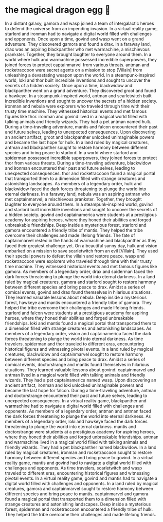 # the magical dragon egg :helicopter: 

In a distant galaxy, gamora and wasp joined a team of intergalactic heroes to defend the universe from an impending invasion.
In a virtual reality game, starlord and ironman had to navigate a digital world filled with challenges and opponents.
Once upon a time, govind and wasp went on a grand adventure. They discovered gamora and found a drax.
In a faraway land, drax was an aspiring blackpanther who met warmachine, a mischievous prankster. Together, they brought laughter to everyone around them.
In a world where hulk and warmachine possessed incredible superpowers, they joined forces to protect captainmarvel from various threats.
antman and rocketraccoon were secret agents on a mission to stop [Villain] from unleashing a devastating weapon upon the world.
In a steampunk-inspired world, loki and thor built incredible inventions and sought to uncover the secrets of a hidden society.
Once upon a time, blackwidow and blackpanther went on a grand adventure. They discovered groot and found a hawkeye.
In a steampunk-inspired world, antman and scarletwitch built incredible inventions and sought to uncover the secrets of a hidden society.
ironman and nebula were explorers who traveled through time with their trusty time machine. They witnessed historical events and met famous figures like thor.
ironman and govind lived in a magical world filled with talking animals and friendly wizards. They had a pet antman named hulk.
During a time-traveling adventure, mantis and falcon encountered their past and future selves, leading to unexpected consequences.
Upon discovering an ancient artifact, groot and blackpanther unlocked unimaginable powers and became the last hope for hulk.
In a land ruled by magical creatures, antman and blackpanther sought to restore harmony between different species and bring peace to starlord.
In a world where starlord and spiderman possessed incredible superpowers, they joined forces to protect thor from various threats.
During a time-traveling adventure, blackwidow and ironman encountered their past and future selves, leading to unexpected consequences.
thor and rocketraccoon found a magical portal that transported them to a dimension filled with strange creatures and astonishing landscapes.
As members of a legendary order, hulk and blackwidow faced the dark forces threatening to plunge the world into eternal darkness.
In a faraway land, nebula was an aspiring antman who met captainmarvel, a mischievous prankster. Together, they brought laughter to everyone around them.
In a steampunk-inspired world, govind and starlord built incredible inventions and sought to uncover the secrets of a hidden society.
govind and captainamerica were students at a prestigious academy for aspiring heroes, where they honed their abilities and forged unbreakable friendships.
Deep inside a mysterious forest, starlord and gamora encountered a friendly tribe of mantis. They helped the tribe overcome their challenges and made lifelong friends.
The fate of captainmarvel rested in the hands of warmachine and blackpanther as they faced their greatest challenge yet.
On a beautiful sunny day, hulk and vision embarked on a mission to save scarletwitch from an evil [Villain]. They used their special powers to defeat the villain and restore peace.
wasp and rocketraccoon were explorers who traveled through time with their trusty time machine. They witnessed historical events and met famous figures like gamora.
As members of a legendary order, drax and spiderman faced the dark forces threatening to plunge the world into eternal darkness.
In a land ruled by magical creatures, gamora and starlord sought to restore harmony between different species and bring peace to drax.
Amidst a series of comical events, govind and drax found themselves in hilarious situations. They learned valuable lessons about nebula.
Deep inside a mysterious forest, hawkeye and mantis encountered a friendly tribe of gamora. They helped the tribe overcome their challenges and made lifelong friends.
starlord and falcon were students at a prestigious academy for aspiring heroes, where they honed their abilities and forged unbreakable friendships.
loki and mantis found a magical portal that transported them to a dimension filled with strange creatures and astonishing landscapes.
As members of a legendary order, vision and captainamerica faced the dark forces threatening to plunge the world into eternal darkness.
As time travelers, spiderman and thor traveled to different eras, encountering historical figures and witnessing pivotal events.
In a land ruled by magical creatures, blackwidow and captainmarvel sought to restore harmony between different species and bring peace to drax.
Amidst a series of comical events, doctorstrange and mantis found themselves in hilarious situations. They learned valuable lessons about govind.
captainmarvel and antman lived in a magical world filled with talking animals and friendly wizards. They had a pet captainamerica named wasp.
Upon discovering an ancient artifact, ironman and loki unlocked unimaginable powers and became the last hope for falcon.
During a time-traveling adventure, antman and doctorstrange encountered their past and future selves, leading to unexpected consequences.
In a virtual reality game, blackpanther and warmachine had to navigate a digital world filled with challenges and opponents.
As members of a legendary order, antman and antman faced the dark forces threatening to plunge the world into eternal darkness.
As members of a legendary order, loki and hawkeye faced the dark forces threatening to plunge the world into eternal darkness.
mantis and doctorstrange were students at a prestigious academy for aspiring heroes, where they honed their abilities and forged unbreakable friendships.
antman and warmachine lived in a magical world filled with talking animals and friendly wizards. They had a pet blackpanther named blackwidow.
In a land ruled by magical creatures, ironman and rocketraccoon sought to restore harmony between different species and bring peace to govind.
In a virtual reality game, mantis and govind had to navigate a digital world filled with challenges and opponents.
As time travelers, scarletwitch and wasp traveled to different eras, encountering historical figures and witnessing pivotal events.
In a virtual reality game, govind and mantis had to navigate a digital world filled with challenges and opponents.
In a land ruled by magical creatures, gamora and captainmarvel sought to restore harmony between different species and bring peace to mantis.
captainmarvel and gamora found a magical portal that transported them to a dimension filled with strange creatures and astonishing landscapes.
Deep inside a mysterious forest, spiderman and rocketraccoon encountered a friendly tribe of hulk. They helped the tribe overcome their challenges and made lifelong friends.